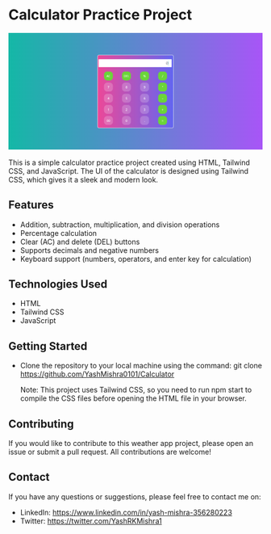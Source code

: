 # Calculator Practice Project

<img src="./calc.png">

This is a simple calculator practice project created using HTML, Tailwind CSS, and JavaScript. The UI of the calculator is designed using Tailwind CSS, which gives it a sleek and modern look.

## Features

- Addition, subtraction, multiplication, and division operations
- Percentage calculation
- Clear (AC) and delete (DEL) buttons
- Supports decimals and negative numbers
- Keyboard support (numbers, operators, and enter key for calculation)

## Technologies Used

- HTML
- Tailwind CSS
- JavaScript

## Getting Started

- Clone the repository to your local machine using the command: git clone https://github.com/YashMishra0101/Calculator

   Note: This project uses Tailwind CSS, so you need to run npm start to compile the CSS files before opening the HTML file in your browser.

## Contributing

If you would like to contribute to this weather app project, please open an issue or submit a pull request. All contributions are welcome!


## Contact

If you have any questions or suggestions, please feel free to contact me on:

- LinkedIn: https://www.linkedin.com/in/yash-mishra-356280223
- Twitter: https://twitter.com/YashRKMishra1

